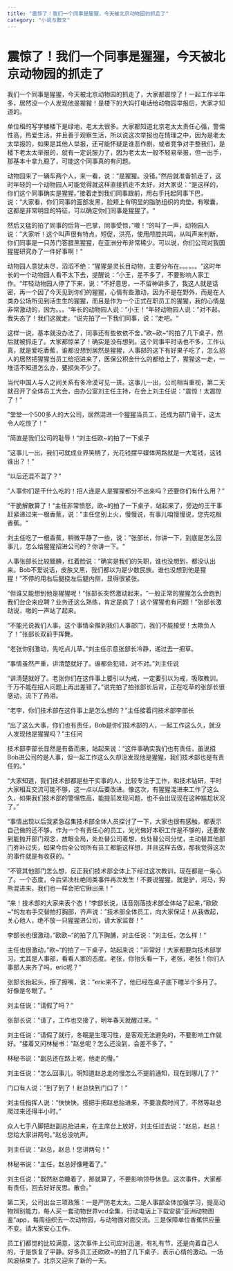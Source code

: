 ```yaml
---
title: "震惊了！我们一个同事是猩猩，今天被北京动物园的抓走了"
category: "小说与散文"
---
```

# 震惊了！我们一个同事是猩猩，今天被北京动物园的抓走了

我们一个同事是猩猩，今天被北京动物园的抓走了，大家都震惊了！一起工作半年多，居然没一个人发现他是猩猩！是楼下的大妈打电话给动物园举报后，大家才知道的。   
  
单位租的写字楼楼下是绿地，老太太很多。大家都知道北京老太太责任心强，警惕性高，热爱生活，并且善于观察生活，所以说这次举报也在情理之中，因为是老太太举报的，如果是其他人举报，还可能怀疑是谁恶作剧，或者竞争对手整我们，是楼下老太太举报的，就有一定说服力了，因为老太太一般不轻易举报，但一出手，那基本十拿九稳了，可能这个同事真的有问题。   
  
动物园来了一辆车两个人，来一看，说：“是猩猩。没错。”然后就准备抓走了，这时年轻的一个动物园人可能觉得就这样直接抓走不太好，对大家说：“是这样的，你们这个同事确实是猩猩。”接着走到我们同事跟前，用右手托起同事下巴，说：“大家看，你们同事的面部发黑，脸颊上有明显的脂肪组织的肉垫，有喉囊，这都是非常明显的特征，可以确定你们同事是猩猩了。“   
  
然后又猛的拍了同事的后背一巴掌，同事受惊，”嗷！“的叫了一声，动物园人说：”大家听！这个叫声很有特点，短促，洪亮，使用颅腔共鸣，从叫声来判断，你们同事是一只苏门答腊黑猩猩，在亚洲分布非常稀少。可以说，你们公司对我国猩猩研究办了一件好事啊！“   
  
动物园人意犹未尽，滔滔不绝：”猩猩是灵长目动物，主要分布在。。。。。。“这时年长的一个动物园人看不太下去，提醒说：”小王，差不多了，不要影响人家工作。“年轻动物园人停了下来，说：”不好意思，一不留神讲多了，我这人就是话密，再一个因了今天见到你们的猩猩，心情有些激动，因为不是在野外，而是在人类办公场所见到活生生的猩猩，而且是作为一个正式在职员工的猩猩，我的心情是非常激动的，因为。。。“年长的动物园人说：”小王！“年轻动物园人说：”对不起，我失态了！我们这就走。“说完拍了一下我们同事，说：”走吧。“   
  
这样一说，基本就没办法了，同事还有些依依不舍，”欧~欧~“的拍了几下桌子，然后就被抓走了。大家都惊呆了！确实是没有想到。这个同事平时话也不多，工作认真，就是爱吃香蕉，谁都没想到居然是猩猩，人事部的这下有好果子吃了，怎么招人的居然把猩猩当员工给招进来了，医保公积金什么的都给上了，猩猩这一走，一堆活不知道怎么办，要损失不少了。   
  
当代中国人与人之间关系有多冷漠可见一斑。这事儿一出，公司相当重视，第二天就召开了全体员工大会，由办公室刘主任主持，在会上刘主任说：”震惊！太震惊了！“   
  
”堂堂一个500多人的大公司，居然混进一个猩猩当员工，还成为部门骨干，这太令人吃惊了！“   
  
”简直是我们公司的耻辱！“刘主任欧~的拍了一下桌子   
  
”这事儿一出，我们可就成业界笑柄了，光花钱摆平媒体网路就是一大笔钱，这钱谁出？！“   
  
“以后还混不混了？”   
  
”人事你们是干什么吃的！招人连是人是猩猩都分不出来吗？还要你们有什么用？“   
  
”干脆解散算了！“主任非常愤怒，欧~的拍了一下桌子，站起来了，旁边的王干事赶紧递过来一根香蕉，说：”主任您别上火，慢慢说，有事儿咱慢慢说，您先吃根香蕉。“   
  
刘主任吃了一根香蕉，稍微平静了一些，说：”张部长，你讲一下，到底是怎么回事儿，怎么给猩猩招进公司的？你讲一下。“   
  
人事张部长比较腼腆，红着脸说：”确实是我们的失职，谁也没想到，都没认出来。Bob不爱说话，皮肤又黑，我们都以为是少数民族。谁也没想到他是猩猩！”不停的用右后腿挠左后腿内侧，显得很紧张。   
  
“但谁又能想到他是猩猩呢！”张部长突然激动起来，“一般正常的猩猩怎么会跑到我们台企来应聘？业务还这么熟练，肯定是疯了！这个猩猩也有问题！”张部长激动说，嗷的一声站了起来。   
  
“不能光说我们人事，这个事情全推到我们人事部门，我们不能接受！太欺负人了！”张部长双前手挥舞。   
  
“老张你别激动，先吃点儿草。”刘主任示意张部长冷静，递过去一把草。   
  
“事情虽然严重，讲清楚就好了。谁都会犯错，对不对。”刘主任说   
  
“讲清楚就好了。老张你们在这件事上要引以为戒，一定要引以为戒，吸取教训。千万不能在招人问题上再出差错了。”说完拍了拍张部长后背，正在吃草的张部长很感动，流下了热泪。   
  
“老李，你们技术部在这件事上是怎么想的？”主任接着问技术部李部长   
  
“出了这么大事，你们也有责任，Bob是你们技术部的人，一起工作这么久，就没人发现他是猩猩吗？”主任问   
  
技术部李部长显然是有备而来，站起来说：“这件事确实我们也有责任，虽说招Bob进公司的是人事，但一起工作这么久却没发现他是猩猩，我们技术部也是有责任的。”   
  
“大家知道，我们技术部都是些干实事的人，比较专注于工作，和技术钻研，平时大家相互交流可能不够，这一点以后要改进。像这次，有猩猩混进来工作了这么久，如果我们技术部的警惕性高，能提前发现问题，也不会出现现在这种尴尬状况了。”   
  
“事情出现以后我紧急召集技术部全体人员探讨了一下，大家也很有感触，都表示自己做的还不够，作为一个有责任心的员工，光光做好本职工作是不够的，还要做到能抛开部门观念，放眼全局，处处替公司着想，处处替公司分忧，主动替其他部门弥补过失，如果今后全公司所有员工都能这样想，并且这样去做，那我觉得这次的事件就是有收获的。“   
  
”不管其他部门怎么想，反正我们技术部全体上下经过这次教训，现在都是一条心了。一个态度，今后坚决杜绝同类事件再次发生！不要说猩猩，就是驴，河马，狗熊混进来，我们也一样会把它揪出来！“   
  
”来！技术部的大家来表个态！“李部长说，话音刚落技术部全体站了起来，”欧欧~“的左右手交替拍打胸部，齐声说：”技术部全体员工，向大家保证！从我做起，关心他人，绝不放一只猩猩进公司，请大家监督！“   
  
李部长也很激动，”欧欧~“的拍了几下胸脯，对主任说：”刘主任，怎么样！“   
  
主任也很激动，”欧~“的拍了一下桌子，站起来说：”非常好！大家都要向技术部学习，尤其是人事部，看看人家的态度。老张，你抬头看一下，老张，老张！你们人事部人来齐了吗，eric呢？“   
  
张部长抬起头，擦了擦嘴，说：”eric来不了，他已经在桌子底下睡半个多月了。好像是冬眠了。“   
  
刘主任说：”请假了吗？“   
  
张部长说：”请了，工作也交接了，明年春天就醒过来。“   
  
刘主任说：”请假了就行，冬眠是生理习性，是客观无法避免的，不要影响工作就好。“接着又问林秘书：”赵总呢？怎么还没到，会差不多了。“   
  
林秘书说：“副总还在路上呢，他走的慢。”   
  
刘主任说：“怎么回事儿，明知道赵总走的慢怎么不提前通知，现在到哪儿了？”   
  
门口有人说：“到了到了！赵总快到门口了！”   
  
刘主任指挥人说：“快快快，搭把手把赵总抬进来，不要浪费时间了，不然等赵总爬过来还得半小时。”   
  
众人七手八脚把赵副总抬进来，在主席台上放好，刘主任过去说：“赵总，赵总！您给大家讲两句。”赵总没吭声。   
  
刘主任说：“赵总，赵总！您讲两句！”   
  
林秘书说：“主任，赵总好像睡着了。”   
  
刘主任说：“既然赵总睡着了，那就算了，不要影响领导休息。这次事件，大家都有责任，回去好好反思。散会。”   
  
第二天，公司出台三项政策：一是严防老太太。二是人事部全体加强学习，提高动物辨别能力，每人买一套动物世界vcd全集，行动电话上下载安装“亚洲动物图鉴”app，每周组织去一次动物园，与动物面对面交流。三是保障单位香蕉供应量不变。请大家安心工作。   
  
员工们都觉的比较满意，这次事件上公司应对迅速，有礼有节，还是向着自己人的，于是恢复了平静。好多员工还欧欧~的拍了几下桌子，表示心情的激动。一场风波结束了。北京又迎来了新的一天。


